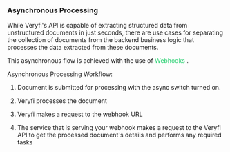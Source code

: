 <h3 className="h3-title">Asynchronous Processing</h3> 

<p className="p-text">While Veryfi's API is capable of extracting structured data from unstructured documents in just seconds, there are use cases for separating the collection of documents from the backend business logic that processes the data extracted from these documents.</p>

<p className="p-text">This asynchronous flow is achieved with the use of <span style="color: #22CF6D"> Webhooks </span>.</p>

<p className="p-text"> Asynchronous Processing Workflow: </p>

1. <p className="p-text"> Document is submitted for processing with the async switch turned on.</p>
2. <p className="p-text">Veryfi processes the document</p>
3. <p className="p-text">Veryfi makes a request to the webhook URL</p>
4. <p className="p-text">The service that is serving your webhook makes a request to the Veryfi API to get the processed document's details and performs any required tasks</p>


